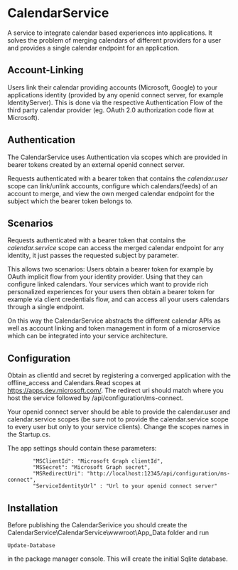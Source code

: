 
# CalendarService
A service to integrate calendar based experiences into applications.
It solves the problem of merging calendars of different providers for a user and provides a single calendar endpoint for an application.

## Account-Linking
Users link their calendar providing accounts (Microsoft, Google) to your applications
identity (provided by any openid connect server, for example IdentityServer). This is done via the respective Authentication Flow of the third
party calendar provider (eg. OAuth 2.0 authorization code flow at Microsoft).

## Authentication
The CalendarService uses Authentication via scopes which are provided in bearer tokens created by an external openid connect server.

Requests authenticated with a bearer token that contains the *calendar.user* scope can link/unlink accounts, configure
which calendars(feeds) of an account to merge, and view the own merged calendar endpoint for the subject which the bearer token belongs to.

## Scenarios
Requests authenticated with a bearer token that contains the *calendar.service* scope can access the merged calendar
endpoint for any identity, it just passes the requested subject by parameter.

This allows two scenarios: Users obtain a bearer token for example by OAuth implicit flow from your identity provider. Using that they can
configure linked calendars. Your services which want to provide rich personalized experiences for your users then obtain a bearer token for
example via client credentials flow, and can access all your users calendars through a single endpoint.

On this way the CalendarService abstracts the different calendar APIs as well as account linking and token management in form of
a microservice which can be integrated into your service architecture.

## Configuration
Obtain as clientId and secret by registering a converged application with 
the offline_access and Calendars.Read scopes at https://apps.dev.microsoft.com/.
The redirect uri should match where you host the service followed by /api/configuration/ms-connect.

Your openid connect server should be able to provide the calendar.user and calendar.service scopes (be sure not to provide the
calendar.service scope to every user but only to your service clients). Change the scopes names in the Startup.cs.

The app settings should contain these parameters:
~~~
        "MSClientId": "Microsoft Graph clientId",
        "MSSecret": "Microsoft Graph secret",
        "MSRedirectUri": "http://localhost:12345/api/configuration/ms-connect", 
        "ServiceIdentityUrl" : "Url to your openid connect server"
~~~

## Installation
Before publishing the CalendarSerivice you should create the CalendarService\CalendarService\wwwroot\App_Data folder and run
~~~
Update-Database
~~~
in the package manager console. This will create the initial Sqlite database.
